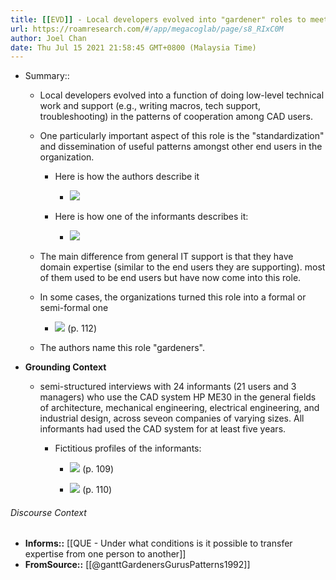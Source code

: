 ```yaml
---
title: [[EVD]] - Local developers evolved into "gardener" roles to meet perceived demand for disseminating best practices for a software amongst users in an organization - [[@ganttGardenersGurusPatterns1992]]
url: https://roamresearch.com/#/app/megacoglab/page/s8_RIxC0M
author: Joel Chan
date: Thu Jul 15 2021 21:58:45 GMT+0800 (Malaysia Time)
---
```


- Summary::

    - Local developers evolved into a function of doing low-level technical work and support (e.g., writing macros, tech support, troubleshooting) in the patterns of cooperation among CAD users.

    - One particularly important aspect of this role is the "standardization" and dissemination of useful patterns amongst other end users in the organization.

        - Here is how the authors describe it

            - ![](https://firebasestorage.googleapis.com/v0/b/firescript-577a2.appspot.com/o/imgs%2Fapp%2Fmegacoglab%2FWwbSnVFqLF.png?alt=media&token=c7801974-635b-47f1-9849-404303008ecd)

        - Here is how one of the informants describes it:

            - ![](https://firebasestorage.googleapis.com/v0/b/firescript-577a2.appspot.com/o/imgs%2Fapp%2Fmegacoglab%2FKreGHTc1Yg.png?alt=media&token=6e7f3bc6-8f4e-4b5e-b9e3-20fa31f7f80c)

    - The main difference from general IT support is that they have domain expertise (similar to the end users they are supporting). most of them used to be end users but have now come into this role.

    - In some cases, the organizations turned this role into a formal or semi-formal one

        - ![](https://firebasestorage.googleapis.com/v0/b/firescript-577a2.appspot.com/o/imgs%2Fapp%2Fmegacoglab%2Fz_2N28dupi.png?alt=media&token=830cf0e5-3c46-495b-90ec-e1b2f7167dda) (p. 112)

    - The authors name this role "gardeners".
- **Grounding Context**

    - semi-structured interviews with 24 informants (21 users and 3 managers) who use the CAD system HP ME30 in the general fields of architecture, mechanical engineering, electrical engineering, and industrial design, across seveon companies of varying sizes. All informants had used the CAD system for at least five years.

        - Fictitious profiles of the informants:

            - ![](https://firebasestorage.googleapis.com/v0/b/firescript-577a2.appspot.com/o/imgs%2Fapp%2Fmegacoglab%2FQ7Jsq0CmEF.png?alt=media&token=c965fdac-8d7b-4dfd-bd92-83e8fb62c3a0) (p. 109)

            - ![](https://firebasestorage.googleapis.com/v0/b/firescript-577a2.appspot.com/o/imgs%2Fapp%2Fmegacoglab%2FtUdKCOJkYp.png?alt=media&token=34f3babf-166f-42ff-a9e4-d8399765d5c4) (p. 110)

###### Discourse Context

- **Informs::** [[QUE - Under what conditions is it possible to transfer expertise from one person to another]]
- **FromSource::** [[@ganttGardenersGurusPatterns1992]]
